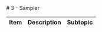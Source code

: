<link rel="stylesheet" href="../dark-mode.css">
# 3 - Sampler

| Item | Description | Subtopic |
| --- | --- | --- |
